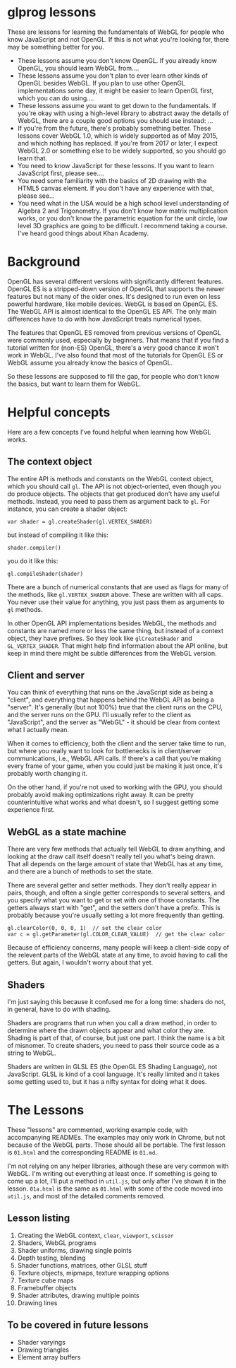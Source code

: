 # glprog lessons

These are lessons for learning the fundamentals of WebGL for people who know JavaScript and not
OpenGL. If this is not what you're looking for, there may be something better for you.

* These lessons assume you don't know OpenGL. If you already know OpenGL, you should learn WebGL
from....
* These lessons assume you don't plan to ever learn other kinds of OpenGL besides WebGL. If you plan
to use other OpenGL implementations some day, it might be easier to learn OpenGL first, which you
can do using....
* These lessons assume you want to get down to the fundamentals. If you're okay with using a
high-level library to abstract away the details of WebGL, there are a couple good options you should
use instead: ...
* If you're from the future, there's probably something better. These lessons cover WebGL 1.0, which
is widely supported as of May 2015, and which nothing has replaced. If you're from 2017 or later, I
expect WebGL 2.0 or something else to be widely supported, so you should go learn that.
* You need to know JavaScript for these lessons. If you want to learn JavaScript first, please
see....
* You need some familiarity with the basics of 2D drawing with the HTML5 canvas element. If you
don't have any experience with that, please see...
* You need what in the USA would be a high school level understanding of Algebra 2 and Trigonometry.
If you don't know how matrix multiplication works, or you don't know the parametric equation for the
unit circle, low level 3D graphics are going to be difficult. I recommend taking a course. I've
heard good things about Khan Academy.

Background
==========

OpenGL has several different versions with significantly different features. OpenGL ES is a
stripped-down version of OpenGL that supports the newer features but not many of the older ones.
It's designed to run even on less powerful hardware, like mobile devices. WebGL is based on OpenGL
ES. The WebGL API is almost identical to the OpenGL ES API. The only main differences have to do
with how JavaScript treats numerical types.

The features that OpenGL ES removed from previous versions of OpenGL were commonly used, especially
by beginners. That means that if you find a tutorial written for (non-ES) OpenGL, there's a very
good chance it won't work in WebGL. I've also found that most of the tutorials for OpenGL ES or
WebGL assume you already know the basics of OpenGL.

So these lessons are supposed to fill the gap, for people who don't know the basics, but want to
learn them for WebGL.

Helpful concepts
================

Here are a few concepts I've found helpful when learning how WebGL works.

The context object
------------------

The entire API is methods and constants on the WebGL context object, which you should call `gl`.
The API is not object-oriented, even though you do produce objects. The objects that get produced
don't have any useful methods. Instead, you need to pass them as argument back to `gl`. For
instance, you can create a shader object:

	var shader = gl.createShader(gl.VERTEX_SHADER)

but instead of compiling it like this:

	shader.compiler()

you do it like this:

	gl.compileShader(shader)

There are a bunch of numerical constants that are used as flags for many of the methods, like
`gl.VERTEX_SHADER` above. These are written with all caps. You never use their value for anything,
you just pass them as arguments to `gl` methods.

In other OpenGL API implementations besides WebGL, the methods and constants are named more or less
the same thing, but instead of a context object, they have prefixes. So they look like
`glCreateShader` and `GL_VERTEX_SHADER`. That might help find information about the API online, but
keep in mind there might be subtle differences from the WebGL version.

Client and server
-----------------

You can think of everything that runs on the JavaScript side as being a "client", and everything
that happens behind the WebGL API as being a "server". It's generally (but not 100%) true that
the client runs on the CPU, and the server runs on the GPU. I'll usually refer to the client as
"JavaScript", and the server as "WebGL" - it should be clear from context what I actually mean.

When it comes to efficiency, both the client and the server take time to run, but where you really
want to look for bottlenecks is in client/server communications, i.e., WebGL API calls. If there's
a call that you're making every frame of your game, when you could just be making it just once,
it's probably worth changing it.

On the other hand, if you're not used to working with the GPU, you should probably avoid making
optimizations right away. It can be pretty counterintuitive what works and what doesn't, so I
suggest getting some experience first.

WebGL as a state machine
------------------------

There are very few methods that actually tell WebGL to draw anything, and looking at the draw call
itself doesn't really tell you what's being drawn. That all depends on the large amount of state
that WebGL has at any time, and there are a bunch of methods to set the state.

There are several getter and setter methods. They don't really appear in pairs, though, and often a
single getter corresponds to several setters, and you specify what you want to get or set with one
of those constants. The getters always start with "get", and the setters don't have a prefix. This
is probably because you're usually setting a lot more frequently than getting.

	gl.clearColor(0, 0, 0, 1)  // set the clear color
	var c = gl.getParameter(gl.COLOR_CLEAR_VALUE)  // get the clear color

Because of efficiency concerns, many people will keep a client-side copy of the relevent parts of
the WebGL state at any time, to avoid having to call the getters. But again, I wouldn't worry about
that yet.

Shaders
-------

I'm just saying this because it confused me for a long time: shaders do not, in general, have to do
with shading.

Shaders are programs that run when you call a draw method, in order to determine where the drawn
objects appear and what color they are. Shading is part of that, of course, but just one part. I
think the name is a bit of misnomer. To create shaders, you need to pass their source code as a
string to WebGL.

Shaders are written in GLSL ES (the OpenGL ES Shading Language), not JavaScript. GLSL is kind of a
cool language. It's really limited and it takes some getting used to, but it has a nifty syntax
for doing what it does.

The Lessons
===========

These "lessons" are commented, working example code, with accompanying READMEs. The examples may
only work in Chrome, but not because of the WebGL parts. Those should all be portable. The first
lesson is `01.html` and the corresponding README is `01.md`.

I'm not relying on any helper libraries, although these are very common with WebGL. I'm writing out
everything at least once. If something is going to come up a lot, I'll put a method in `util.js`,
but only after I've shown it in the lesson. `01a.html` is the same as `01.html` with some of the
code moved into `util.js`, and most of the detailed comments removed.

Lesson listing
--------------

1. Creating the WebGL context, `clear`, `viewport`, `scissor`
2. Shaders, WebGL programs
3. Shader uniforms, drawing single points
4. Depth testing, blending
5. Shader functions, matrices, other GLSL stuff
6. Texture objects, mipmaps, texture wrapping options
7. Texture cube maps
8. Framebuffer objects
9. Shader attributes, drawing multiple points
10. Drawing lines

To be covered in future lessons
-------------------------------

* Shader varyings
* Drawing triangles
* Element array buffers
